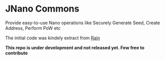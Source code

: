 # JNano Commons
Provide easy-to-use Nano operations like Securely Generate Seed, Create Address, Perform PoW etc

The initial code was kindely extract from [Rain](https://github.com/thehen101/Rain)

**This repo is under development and not released yet. Few free to contribute**